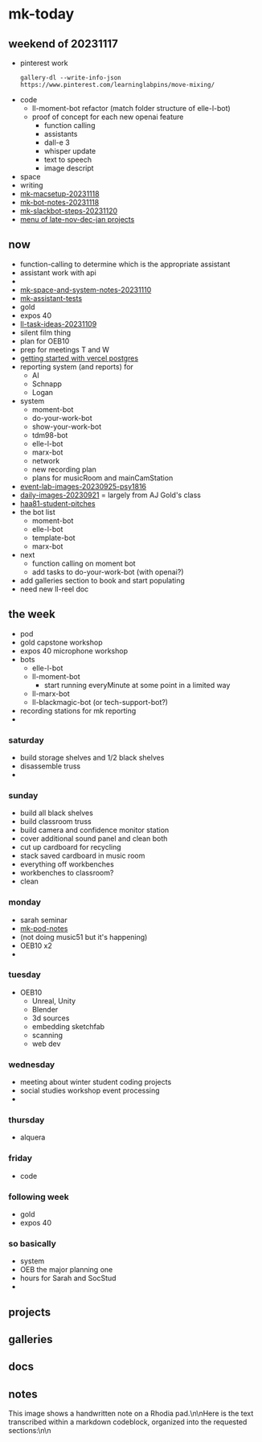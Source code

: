 # mk-today

## weekend of 20231117

- pinterest work
    ```
    gallery-dl --write-info-json https://www.pinterest.com/learninglabpins/move-mixing/
    ```
- code
    - ll-moment-bot refactor (match folder structure of elle-l-bot)
    - proof of concept for each new openai feature
        - function calling
        - assistants
        - dall-e 3
        - whisper update
        - text to speech
        - image descript
- space
- writing
- [mk-macsetup-20231118](/onkPo6OqRbebdTEv1PdhFQ)
- [mk-bot-notes-20231118](/MJ9rSwB8TIWmkxnxxwD-GA)
- [mk-slackbot-steps-20231120](/fxZi6BHXRj-K__AfjvPnpA)
- [menu of late-nov-dec-jan projects](/Ru1nuclbT9yj9fwTQ_V5Rg)

## now


- function-calling to determine which is the appropriate assistant
- assistant work with api
- 
- [mk-space-and-system-notes-20231110](/mBBpfjs3RqKMEAgNRXt0Gg)
- [mk-assistant-tests](/2XImbiIRQcOdAydppDQGkQ)
- gold
- expos 40
- [ll-task-ideas-20231109](/uIDv7lprSpOIyTLBA4mD8Q)
- silent film thing
- plan for OEB10
- prep for meetings T and W
- [getting started with vercel postgres](https://vercel.com/docs/storage/vercel-postgres/quickstart)
- reporting system (and reports) for
    - AI
    - Schnapp
    - Logan
- system
    - moment-bot
    - do-your-work-bot
    - show-your-work-bot
    - tdm98-bot
    - elle-l-bot
    - marx-bot
    - network
    - new recording plan
    - plans for musicRoom and mainCamStation
- [event-lab-images-20230925-psy1816](/2dYDKzpESCi4imVmbVRiXA)
- [daily-images-20230921](/F_lYu0ffR6u5kvvKdwV4BQ) = largely from AJ Gold's class
- [haa81-student-pitches](/uXmf-QRpQcycqn6-rQJqCA)
- the bot list
    - moment-bot
    - elle-l-bot
    - template-bot
    - marx-bot
- next
    - function calling on moment bot
    - add tasks to do-your-work-bot (with openai?)
- add galleries section to book and start populating
- need new ll-reel doc

## the week

- pod
- gold capstone workshop
- expos 40 microphone workshop
- bots
    - elle-l-bot
    - ll-moment-bot
        - start running everyMinute at some point in a limited way
    - ll-marx-bot
    - ll-blackmagic-bot (or tech-support-bot?)
- recording stations for mk reporting
- 

### saturday

- build storage shelves and 1/2 black shelves
- disassemble truss
- 

### sunday

- build all black shelves
- build classroom truss
- build camera and confidence monitor station
- cover additional sound panel and clean both
- cut up cardboard for recycling
- stack saved cardboard in music room
- everything off workbenches
- workbenches to classroom?
- clean

### monday

- sarah seminar
- [mk-pod-notes](/9oTz1iXlQdK7MPFnaBaPig)
- (not doing music51 but it's happening)
- OEB10 x2
- 

### tuesday

- OEB10
    - Unreal, Unity
    - Blender
    - 3d sources
    - embedding sketchfab
    - scanning
    - web dev


### wednesday
- meeting about winter student coding projects
- social studies workshop event processing
- 

### thursday
- alquera

### friday
- code

### following week
- gold
- expos 40

### so basically
- system
- OEB the major planning one
- hours for Sarah and SocStud
- 

## projects


## galleries



## docs


## notes




This image shows a handwritten note on a Rhodia pad.\n\nHere is the text transcribed within a markdown codeblock, organized into the requested sections:\n\n
